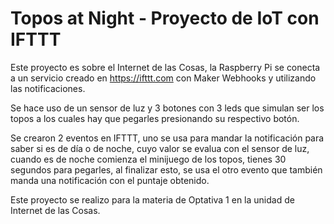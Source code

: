 Topos at Night - Proyecto de IoT con IFTTT
==========

Este proyecto es sobre el Internet de las Cosas, la Raspberry Pi se conecta a un servicio creado
en https://ifttt.com con Maker Webhooks y utilizando las notificaciones.

Se hace uso de un sensor de luz y 3 botones con 3 leds que simulan ser los topos a los cuales hay
que pegarles presionando su respectivo botón.

Se crearon 2 eventos en IFTTT, uno se usa para mandar la notificación para saber si es de día o de noche,
cuyo valor se evalua con el sensor de luz, cuando es de noche comienza el minijuego de los topos,
tienes 30 segundos para pegarles, al finalizar esto, se usa el otro evento que también manda una notificación con el puntaje obtenido.

Este proyecto se realizo para la materia de Optativa 1 en la unidad de Internet de las Cosas.